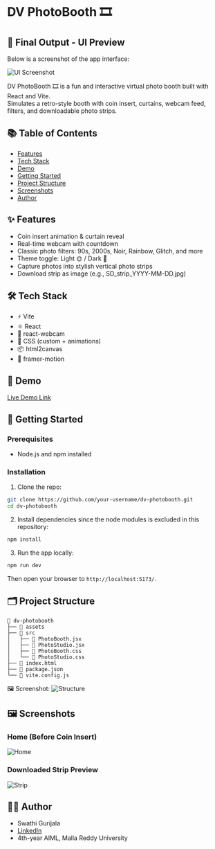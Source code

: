 # DV PhotoBooth 🎞️

## 🎯 Final Output - UI Preview
Below is a screenshot of the app interface:

![UI Screenshot](./assets/project-ui.png)

DV PhotoBooth 🎞️ is a fun and interactive virtual photo booth built with React and Vite.  
Simulates a retro-style booth with coin insert, curtains, webcam feed, filters, and downloadable photo strips.

## 📚 Table of Contents
- [Features](#features)
- [Tech Stack](#tech-stack)
- [Demo](#demo)
- [Getting Started](#getting-started)
- [Project Structure](#project-structure)
- [Screenshots](#screenshots)
- [Author](#author)

## ✨ Features
- Coin insert animation & curtain reveal
- Real-time webcam with countdown
- Classic photo filters: 90s, 2000s, Noir, Rainbow, Glitch, and more
- Theme toggle: Light 🌞 / Dark 🌚
- Capture photos into stylish vertical photo strips
- Download strip as image (e.g., SD_strip_YYYY-MM-DD.jpg)

## 🛠️ Tech Stack
- ⚡ Vite
- ⚛️ React
- 📸 react-webcam
- 🎨 CSS (custom + animations)
- 📦 html2canvas
- 🎥 framer-motion

## 🔗 Demo
[Live Demo Link](#) <!-- Optional: Add when deployed -->

## 🚀 Getting Started

### Prerequisites
- Node.js and npm installed

### Installation

1. Clone the repo:
```bash
git clone https://github.com/your-username/dv-photobooth.git
cd dv-photobooth
```

2. Install dependencies since the node modules is excluded in this repository:
```bash
npm install
```

3. Run the app locally:
```bash
npm run dev
```

Then open your browser to `http://localhost:5173/`.

## 🗂️ Project Structure

```
📁 dv-photobooth  
├── 📁 assets  
├── 📁 src  
│   ├── 📄 PhotoBooth.jsx  
│   ├── 📄 PhotoStudio.jsx  
│   ├── 📄 PhotoBooth.css  
│   └── 📄 PhotoStudio.css  
├── 📄 index.html  
├── 📄 package.json  
└── 📄 vite.config.js
```

🖼️ Screenshot:
![Structure](./assets/project-structure.png)

## 🖼️ Screenshots

### Home (Before Coin Insert)
![Home](./assets/home.png)

### Downloaded Strip Preview
![Strip](./assets/strip.png)

## 👩‍💻 Author

- Swathi Gurijala  
- [LinkedIn](https://www.linkedin.com/in/swathi-gurijala)  
- 4th-year AIML, Malla Reddy University
